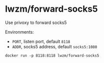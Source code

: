# lwzm/forward-socks5


Use privoxy to forward socks5

Environments:

* `PORT`, listen port, default `8118`
* `ADDR`, socks5 address, default `socks5:1080`

```
docker run -p 8118:8118 lwzm/forward-socks5
```
